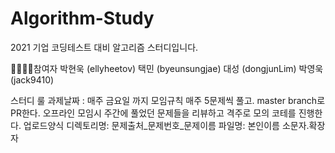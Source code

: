 # Algorithm-Study

2021 기업 코딩테스트 대비 알고리즘 스터디입니다.

👨‍👩‍👧‍👦참여자
박현욱 (ellyheetov)
택민 (byeunsungjae)
대성 (dongjunLim)
박영욱 (jack9410)

스터디 룰
과제날짜 : 매주 금요일 까지
모임규칙
매주 5문제씩 풀고. master branch로 PR한다.
오프라인 모임시 주간에 풀었던 문제들을 리뷰하고 격주로 모의 코테를 진행한다.
업로드양식
디렉토리명: 문제출처_문제번호_문제이름
파일명: 본인이름 소문자.확장자
